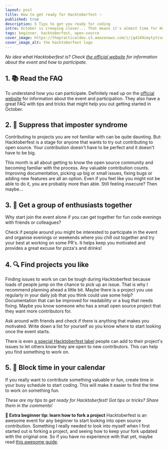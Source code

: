 ```yaml
---
layout: post
title: How to get ready for Hacktoberfest ✨
published: true
description: 5 Tips to get you ready for coding
intro: October is creeping closer... That means it's almost time for Hacktoberfest! Last year it was a great opportunity for me to get to know the open source community and to spend time coding something different for a change. As I enjoyed the event so much, I'd love to help others out getting a head start for this awesome month-long event!
tags: beginner, hacktoberfest, open-source
cover_image: https://thepracticaldev.s3.amazonaws.com/i/jq4249imytytcvw3ewpg.png
cover_image_alt: the hacktoberfest logo
---
```


_No idea what Hacktoberfest is? Check [the official website](https://hacktoberfest.digitalocean.com/) for information about the event and how to participate._

## **1. 📚 Read the FAQ**
To understand how you can participate. Definitely read up on the  [official website](https://hacktoberfest.digitalocean.com/) for information about the event and participation. They also have a great FAQ with tips and tricks that might help you out getting started in October.

## **2. 💪 Suppress that imposter syndrome**
Contributing to projects you are not familiar with can be quite daunting. But: Hacktoberfest is a stage for anyone that wants to try out contributing to open source. Your contribution doesn't have to be perfect and it doesn't have to be big.

This month is all about getting to know the open source community and becoming familiar with the process. Any valuable contribution counts. Improving documentation, picking up big or small issues, fixing bugs or adding new features are all an option. Even if you feel like you might not be able to do it, you are probably more than able. Still feeling insecure? Then maybe...

## **3. 🍕 Get a group of enthusiasts together**
Why start join the event alone if you can get together for fun code evenings with friends or colleagues?

Check if people around you might be interested to participate in the event and organise evenings or weekends where you chill out together and try your best at working on some PR's. It helps keep you motivated and provides a great excuse for pizza's and drinks!

## **4. 🔍 Find projects you like**
Finding issues to work on can be tough during Hacktoberfest because loads of people jump on the chance to pick up an issue. That is why I recommend planning ahead a little bit. Maybe there is a project you use regularly in your daily job that you think could use some help? Documentation that can be improved for readability or a bug that needs fixing. Maybe you know someone who has a small open source project that they want more contributors for.

Ask around with friends and check if there is anything that makes you motivated. Write down a list for yourself so you know where to start looking once the event starts.

There is even [a special Hacktoberfest label](https://github.com/search?utf8=%E2%9C%93&q=label%3Ahacktoberfest&type=Issues&ref=advsearch&l=&l=) people can add to their project's issues to let others know they are open to new contributors. This can help you find something to work on.

## **5. 📅 Block time in your calendar**
If you really want to contribute something valuable or fun, create time in your busy schedule to start coding. This will make it easier to find the time to work on something fun.

_These are my tips to get ready for Hacktoberfest! Got tips or tricks? Share them in the comments!_

**🍴 Extra beginner tip: learn how to fork a project**
Hacktoberfest is an awesome event for any beginner to start looking into open source contribution. Something I really needed to look into myself when I first started out is forking a project, and seeing how to keep your fork updated with the original one. So if you have no experience with that yet, maybe read [this awesome guide](https://help.github.com/en/articles/fork-a-repo).
